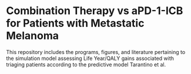 # Combination Therapy vs aPD-1-ICB for Patients with Metastatic Melanoma


This repository includes the programs, figures, and literature pertaining to the simulation model assessing Life Year/QALY gains associated with triaging patients according to the predictive model Tarantino et al.
